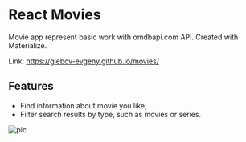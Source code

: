 # React Movies
Movie app represent basic work with omdbapi.com API. 
Created with Materialize.

Link: https://glebov-evgeny.github.io/movies/

## Features ##

* Find information about movie you like;
* Filter search results by type, such as movies or series.

![pic](https://user-images.githubusercontent.com/35433087/134427091-830a49bb-6056-459a-ad7e-c2b86cfa13cf.jpeg)
